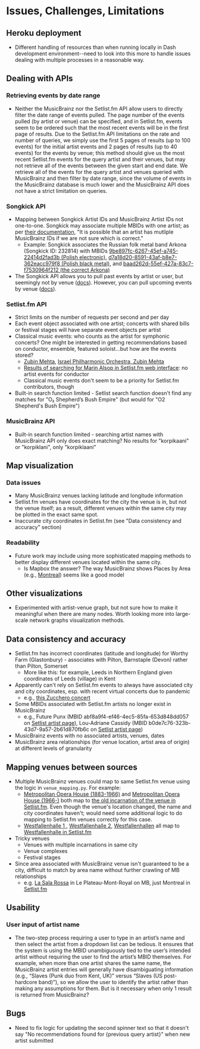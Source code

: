 # Issues, Challenges, Limitations

## Heroku deployment
- Different handling of resources than when running locally in Dash development environment--need to look into this more to handle issues dealing with multiple processes in a reasonable way.

## Dealing with APIs

### Retrieving events by date range
- Neither the MusicBrainz nor the Setlist.fm API allow users to directly filter the date range of events pulled. The page number of the events pulled (by artist or venue) can be specified, and in Setlist.fm, events seem to be ordered such that the most recent events will be in the first page of results. Due to the Setlist.fm API limitations on the rate and number of queries, we simply use the first 5 pages of results (up to 100 events) for the initial artist events and 2 pages of results (up to 40 events) for the events by venue; this method should give us the most recent Setlist.fm events for the query artist and their venues, but may not retrieve all of the events between the given start and end date. We retrieve all of the events for the query artist and venues queried with MusicBrainz and then filter by date range, since the volume of events in the MusicBrainz database is much lower and the MusicBrainz API does not have a strict limitation on queries.

### Songkick API
- Mapping between Songkick Artist IDs and MusicBrainz Artist IDs not one-to-one. Songkick may associate multiple MBIDs with one artist; as per [their documentation](https://www.songkick.com/developer/response-objects#artist-object), "It is possible that an artist has mutliple MusicBrainz IDs if we are not sure which is correct."
	- Example: Songkick associates the Russian folk metal band Arkona (Songkick ID: 232814) with MBIDs [9be897fc-6267-45ef-a745-22414d2fad3b (Polish electronic)](https://musicbrainz.org/artist/9be897fc-6267-45ef-a745-22414d2fad3b), [d7a18d20-8591-43af-b8e7-362eacc979f8 (Polish black metal)](https://musicbrainz.org/artist/d7a18d20-8591-43af-b8e7-362eacc979f8), and [baad262d-55ef-427a-83c7-f7530964f212 (the correct Arkona)](https://musicbrainz.org/artist/baad262d-55ef-427a-83c7-f7530964f212)
- The Songkick API allows you to pull past events by artist or user, but seemingly not by venue ([docs](https://www.songkick.com/developer/past-events)). However, you can pull upcoming events by venue ([docs](https://www.songkick.com/developer/upcoming-events)).

### Setlist.fm API
- Strict limits on the number of requests per second and per day
- Each event object associated with one artist; concerts with shared bills or festival stages will have separate event objects per artist
- Classical music events: who counts as the artist for symphonic concerts? One might be interested in getting recommendations based on conductor, ensemble, featured soloist...but how are the events stored?
	- [Zubin Mehta](https://www.setlist.fm/setlists/zubin-mehta-33d5d4cd.html), [Israel Philharmonic Orchestra, Zubin Mehta](https://www.setlist.fm/setlists/israel-philharmonic-orchestra-zubin-mehta-63dbe68f.html)
	- [Results of searching for Marin Alsop in Setlist.fm web interface](https://www.setlist.fm/search?query=marin+alsop): no artist events for conductor
	- Classical music events don't seem to be a priority for Setlist.fm contributors, though
- Built-in search function limited - Setlist search function doesn't find any matches for "O₂ Shepherd’s Bush Empire" (but would for "O2 Shepherd's Bush Empire")

### MusicBrainz API
- Built-in search function limited - searching artist names with MusicBrainz API only does exact matching? No results for "korpikaani" or "korpiklani", only "korpiklaani"


## Map visualization
### Data issues
- Many MusicBrainz venues lacking latitude and longitude information
- Setlist.fm venues have coordinates for the city the venue is in, but not the venue itself; as a result, different venues within the same city may be plotted in the exact same spot. 
- Inaccurate city coordinates in Setlist.fm (see "Data consistency and accuracy" section)

### Readability
- Future work may include using more sophisticated mapping methods to better display different venues located within the same city. 
	- Is Mapbox the answer? The way MusicBrainz shows Places by Area (e.g., [Montreal](https://musicbrainz.org/area/c3cc624e-b963-49cf-ad0b-e318cb341963/places)) seems like a good model

## Other visualizations
- Experimented with artist-venue graph, but not sure how to make it meaningful when there are many nodes. Worth looking more into large-scale network graphs visualization methods.

## Data consistency and accuracy
- Setlist.fm has incorrect coordinates (latitude and longitude) for Worthy Farm (Glastonbury) - associates with Pilton, Barnstaple (Devon) rather than Pilton, Somerset
	- More like this: for example, Leeds in Northern England given coordinates of Leeds (village) in Kent 
- Apparently can't rely on Setlist.fm events to always have associated city and city coordinates, esp. with recent virtual concerts due to pandemic
	- e.g., [this Zucchero concert](https://www.setlist.fm/setlist/zucchero/2020/private-venue-unknown-city-italy-3b86c4f0.html)
- Some MBIDs associated with Setlist.fm artists no longer exist in MusicBrainz
	- e.g., Future Punx (MBID abf8a9f4-ef46-4ec5-85fa-653d848dd057 on [Setlist artist page](https://www.setlist.fm/setlists/future-punx-6bc49ebe.html)), Lou-Adriane Cassidy (MBID b0de7c76-323b-43d7-9a57-2b61d870fb6c on [Setlist artist page](https://www.setlist.fm/setlists/lou-adriane-cassidy-2bf6d41e.html))
- MusicBrainz events with no associated artists, venues, dates
- MusicBrainz area relationships (for venue location, artist area of origin) at different levels of granularity

## Mapping venues between sources
- Multiple MusicBrainz venues could map to same Setlist.fm venue using the logic in `venue_mapping.py`. For example:
	- [Metropolitan Opera House (1883-1966)](https://musicbrainz.org/place/364049a0-810c-45e4-80ee-666e6da8f76f) and [Metropolitan Opera House (1966-)](https://musicbrainz.org/place/0d6d636e-2e13-4655-a9d9-6dd3765f841d) both map to [the old incarnation of the venue in Setlist.fm](https://www.setlist.fm/venue/metropolitan-opera-house-new-york-ny-usa-4bd6cb0a.html). Even though the venue's location changed, the name and city coordinates haven't; would need some additional logic to do mapping to Setlist.fm venues correctly for this case.
	- [Westfallenhalle 1 ](https://musicbrainz.org/place/bd6deeb3-b55f-400e-8569-c0847a40c1a4), [Westfallenhalle 2](https://musicbrainz.org/place/a3b38a39-b231-4d9b-b812-3cf939875956), [Westfallenhallen](https://musicbrainz.org/place/925286c2-18a6-419e-ac08-fd0c589ee70d) all map to [Westfallenhalle in Setlist.fm](https://www.setlist.fm/venue/westfalenhalle-dortmund-germany-73d61e71.html)
- Tricky venues
	- Venues with multiple incarnations in same city
	- Venue complexes 
	- Festival stages
- Since area associated with MusicBrainz venue isn't guaranteed to be a city, difficult to match by area name without further crawling of MB relationships
	- e.g. [La Sala Rossa](https://musicbrainz.org/place/1808696e-b997-4b3c-91e7-37f09022ebe0) in Le Plateau-Mont-Royal on MB, just Montreal in [Setlist.fm](https://www.setlist.fm/venue/la-sala-rossa-montreal-qc-canada-3d635d3.html)

## Usability
### User input of artist name
- The two-step process requiring a user to type in an artist’s name and then select the artist from a dropdown list can be tedious. It ensures that the system is using the MBID unambiguously tied to the user’s intended artist without requiring the user to find the artist’s MBID themselves. For example, when more than one artist shares the same name, the MusicBrainz artist entries will generally have disambiguating information (e.g., “Slaves (Punk duo from Kent, UK)” versus “Slaves (US post-hardcore band)”), so we allow the user to identify the artist rather than making any assumptions for them. But is it necessary when only 1 result is returned from MusicBrainz?

## Bugs
- Need to fix logic for updating the second spinner text so that it doesn't say "No recommendations found for {previous query artist}" when new artist submitted
